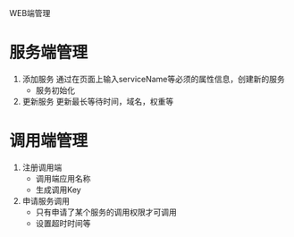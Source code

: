 WEB端管理
# 服务端管理
1. 添加服务
    通过在页面上输入serviceName等必须的属性信息，创建新的服务
    * 服务初始化
2. 更新服务
    更新最长等待时间，域名，权重等
# 调用端管理
1. 注册调用端
    * 调用端应用名称
    * 生成调用Key
2. 申请服务调用
    * 只有申请了某个服务的调用权限才可调用
    * 设置超时时间等
